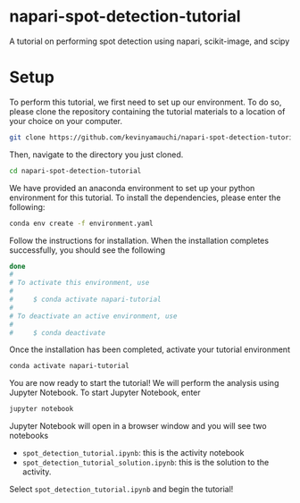 # napari-spot-detection-tutorial
A tutorial on performing spot detection using napari, scikit-image, and scipy

# Setup
To perform this tutorial, we first need to set up our environment. To do so, please clone the repository containing the tutorial materials to a location of your choice on your computer.

```bash
git clone https://github.com/kevinyamauchi/napari-spot-detection-tutorial.git
```
Then, navigate to the directory you just cloned.

```bash
cd napari-spot-detection-tutorial
```

We have provided an anaconda environment to set up your python environment for this tutorial. To install the dependencies, please enter the following:

```bash
conda env create -f environment.yaml
```

Follow the instructions for installation. When the installation completes successfully, you should see the following

```bash
done
#
# To activate this environment, use
#
#     $ conda activate napari-tutorial
#
# To deactivate an active environment, use
#
#     $ conda deactivate
```

Once the installation has been completed, activate your tutorial environment

```bash
conda activate napari-tutorial
```

You are now ready to start the tutorial! We will perform the analysis using Jupyter Notebook. To start Jupyter Notebook, enter

```bash
jupyter notebook
```

Jupyter Notebook will open in a browser window and you will see two notebooks

- `spot_detection_tutorial.ipynb`: this is the activity notebook
- `spot_detection_tutorial_solution.ipynb`: this is the solution to the activity.

Select `spot_detection_tutorial.ipynb` and begin the tutorial!


